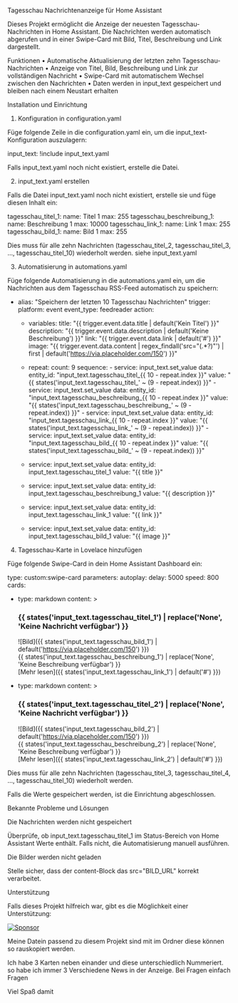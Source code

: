 Tagesschau Nachrichtenanzeige für Home Assistant

Dieses Projekt ermöglicht die Anzeige der neuesten Tagesschau-Nachrichten in Home Assistant. Die Nachrichten werden automatisch abgerufen und in einer Swipe-Card mit Bild, Titel, Beschreibung und Link dargestellt.

Funktionen
	•	Automatische Aktualisierung der letzten zehn Tagesschau-Nachrichten
	•	Anzeige von Titel, Bild, Beschreibung und Link zur vollständigen Nachricht
	•	Swipe-Card mit automatischem Wechsel zwischen den Nachrichten
	•	Daten werden in input_text gespeichert und bleiben nach einem Neustart erhalten

Installation und Einrichtung

1. Konfiguration in configuration.yaml

Füge folgende Zeile in die configuration.yaml ein, um die input_text-Konfiguration auszulagern:

input_text: !include input_text.yaml

Falls input_text.yaml noch nicht existiert, erstelle die Datei.

2. input_text.yaml erstellen

Falls die Datei input_text.yaml noch nicht existiert, erstelle sie und füge diesen Inhalt ein:

tagesschau_titel_1:
  name: Titel 1
  max: 255
tagesschau_beschreibung_1:
  name: Beschreibung 1
  max: 10000
tagesschau_link_1:
  name: Link 1
  max: 255
tagesschau_bild_1:
  name: Bild 1
  max: 255

Dies muss für alle zehn Nachrichten (tagesschau_titel_2, tagesschau_titel_3, …, tagesschau_titel_10) wiederholt werden. siehe input_text.yaml

3. Automatisierung in automations.yaml

Füge folgende Automatisierung in die automations.yaml ein, um die Nachrichten aus dem Tagesschau RSS-Feed automatisch zu speichern:

- alias: "Speichern der letzten 10 Tagesschau Nachrichten"
  trigger:
    platform: event
    event_type: feedreader
  action:
    - variables:
        title: "{{ trigger.event.data.title | default('Kein Titel') }}"
        description: "{{ trigger.event.data.description | default('Keine Beschreibung') }}"
        link: "{{ trigger.event.data.link | default('#') }}"
        image: "{{ trigger.event.data.content | regex_findall('src=\"(.*?)\"') | first | default('https://via.placeholder.com/150') }}"

    - repeat:
        count: 9
        sequence:
          - service: input_text.set_value
            data:
              entity_id: "input_text.tagesschau_titel_{{ 10 - repeat.index }}"
              value: "{{ states('input_text.tagesschau_titel_' ~ (9 - repeat.index)) }}"
          - service: input_text.set_value
            data:
              entity_id: "input_text.tagesschau_beschreibung_{{ 10 - repeat.index }}"
              value: "{{ states('input_text.tagesschau_beschreibung_' ~ (9 - repeat.index)) }}"
          - service: input_text.set_value
            data:
              entity_id: "input_text.tagesschau_link_{{ 10 - repeat.index }}"
              value: "{{ states('input_text.tagesschau_link_' ~ (9 - repeat.index)) }}"
          - service: input_text.set_value
            data:
              entity_id: "input_text.tagesschau_bild_{{ 10 - repeat.index }}"
              value: "{{ states('input_text.tagesschau_bild_' ~ (9 - repeat.index)) }}"

    - service: input_text.set_value
      data:
        entity_id: input_text.tagesschau_titel_1
        value: "{{ title }}"
    - service: input_text.set_value
      data:
        entity_id: input_text.tagesschau_beschreibung_1
        value: "{{ description }}"
    - service: input_text.set_value
      data:
        entity_id: input_text.tagesschau_link_1
        value: "{{ link }}"
    - service: input_text.set_value
      data:
        entity_id: input_text.tagesschau_bild_1
        value: "{{ image }}"

4. Tagesschau-Karte in Lovelace hinzufügen

Füge folgende Swipe-Card in dein Home Assistant Dashboard ein:

type: custom:swipe-card
parameters:
  autoplay:
    delay: 5000
  speed: 800
cards:
  - type: markdown
    content: >
      ### {{ states('input_text.tagesschau_titel_1') | replace('None', 'Keine Nachricht verfügbar') }}  
      ![Bild]({{ states('input_text.tagesschau_bild_1') | default('https://via.placeholder.com/150') }})  
      {{ states('input_text.tagesschau_beschreibung_1') | replace('None', 'Keine Beschreibung verfügbar') }}  
      [Mehr lesen]({{ states('input_text.tagesschau_link_1') | default('#') }})

  - type: markdown
    content: >
      ### {{ states('input_text.tagesschau_titel_2') | replace('None', 'Keine Nachricht verfügbar') }}  
      ![Bild]({{ states('input_text.tagesschau_bild_2') | default('https://via.placeholder.com/150') }})  
      {{ states('input_text.tagesschau_beschreibung_2') | replace('None', 'Keine Beschreibung verfügbar') }}  
      [Mehr lesen]({{ states('input_text.tagesschau_link_2') | default('#') }})

Dies muss für alle zehn Nachrichten (tagesschau_titel_3, tagesschau_titel_4, …, tagesschau_titel_10) wiederholt werden.



Falls die Werte gespeichert werden, ist die Einrichtung abgeschlossen.

Bekannte Probleme und Lösungen

Die Nachrichten werden nicht gespeichert

Überprüfe, ob input_text.tagesschau_titel_1 im Status-Bereich von Home Assistant Werte enthält. Falls nicht, die Automatisierung manuell ausführen.

Die Bilder werden nicht geladen

Stelle sicher, dass der content-Block das src="BILD_URL" korrekt verarbeitet.

Unterstützung

Falls dieses Projekt hilfreich war, gibt es die Möglichkeit einer Unterstützung:

[![Sponsor](https://img.shields.io/badge/GitHub-Sponsor-ff69b4?style=flat&logo=github)](https://github.com/sponsors/cedric-2002)

Meine Datein passend zu diesem Projekt sind mit im Ordner diese können so rauskopiert werden.

Ich habe 3 Karten neben einander und diese unterschiedlich Nummeriert. so habe ich immer 3 Verschiedene News in der Anzeige. Bei Fragen einfach Fragen



Viel Spaß damit